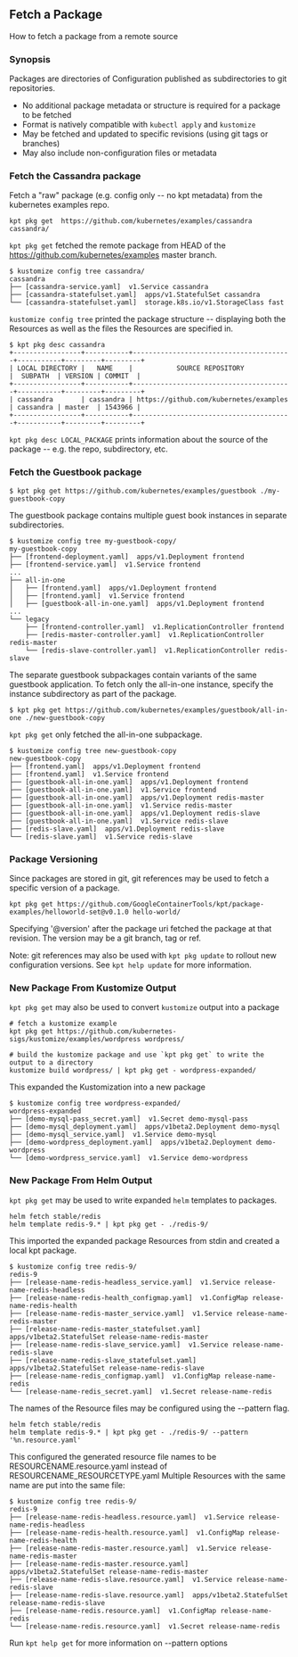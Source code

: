 ## Fetch a Package

How to fetch a package from a remote source

### Synopsis

Packages are directories of Configuration published as subdirectories to git repositories.

- No additional package metadata or structure is required for a package to be fetched
- Format is natively compatible with `kubectl apply` and `kustomize`
- May be fetched and updated to specific revisions (using git tags or branches)
- May also include non-configuration files or metadata

### Fetch the Cassandra package

  Fetch a "raw" package (e.g. config only -- no kpt metadata) from the kubernetes examples repo.

	kpt pkg get  https://github.com/kubernetes/examples/cassandra cassandra/

  `kpt pkg get` fetched the remote package from HEAD of the
  https://github.com/kubernetes/examples master branch.

	$ kustomize config tree cassandra/
	cassandra
	├── [cassandra-service.yaml]  v1.Service cassandra
	├── [cassandra-statefulset.yaml]  apps/v1.StatefulSet cassandra
	└── [cassandra-statefulset.yaml]  storage.k8s.io/v1.StorageClass fast
	
  `kustomize config tree` printed the package structure -- displaying both the Resources as well as the
  files the Resources are specified in.

	$ kpt pkg desc cassandra
	+-----------------+-----------+----------------------------------------+-----------+---------+---------+
	| LOCAL DIRECTORY |   NAME    |           SOURCE REPOSITORY            |  SUBPATH  | VERSION | COMMIT  |
	+-----------------+-----------+----------------------------------------+-----------+---------+---------+
	| cassandra       | cassandra | https://github.com/kubernetes/examples | cassandra | master  | 1543966 |
	+-----------------+-----------+----------------------------------------+-----------+---------+---------+

  `kpt pkg desc LOCAL_PACKAGE` prints information about the source of the package -- e.g. 
  the repo, subdirectory, etc.

### Fetch the Guestbook package

	$ kpt pkg get https://github.com/kubernetes/examples/guestbook ./my-guestbook-copy

  The guestbook package contains multiple guest book instances in separate
  subdirectories.

	$ kustomize config tree my-guestbook-copy/
	my-guestbook-copy
	├── [frontend-deployment.yaml]  apps/v1.Deployment frontend
	├── [frontend-service.yaml]  v1.Service frontend
    ...
	├── all-in-one
	│   ├── [frontend.yaml]  apps/v1.Deployment frontend
	│   ├── [frontend.yaml]  v1.Service frontend
	│   ├── [guestbook-all-in-one.yaml]  apps/v1.Deployment frontend
    ...
	└── legacy
		├── [frontend-controller.yaml]  v1.ReplicationController frontend
		├── [redis-master-controller.yaml]  v1.ReplicationController redis-master
		└── [redis-slave-controller.yaml]  v1.ReplicationController redis-slave

  The separate guestbook subpackages contain variants of the same guestbook application.
  To fetch only the all-in-one instance, specify the instance subdirectory as
  part of the package.

	$ kpt pkg get https://github.com/kubernetes/examples/guestbook/all-in-one ./new-guestbook-copy

  `kpt pkg get` only fetched the all-in-one subpackage.

	$ kustomize config tree new-guestbook-copy
	new-guestbook-copy
	├── [frontend.yaml]  apps/v1.Deployment frontend
	├── [frontend.yaml]  v1.Service frontend
	├── [guestbook-all-in-one.yaml]  apps/v1.Deployment frontend
	├── [guestbook-all-in-one.yaml]  v1.Service frontend
	├── [guestbook-all-in-one.yaml]  apps/v1.Deployment redis-master
	├── [guestbook-all-in-one.yaml]  v1.Service redis-master
	├── [guestbook-all-in-one.yaml]  apps/v1.Deployment redis-slave
	├── [guestbook-all-in-one.yaml]  v1.Service redis-slave
	├── [redis-slave.yaml]  apps/v1.Deployment redis-slave
	└── [redis-slave.yaml]  v1.Service redis-slave

### Package Versioning

  Since packages are stored in git, git references may be used to fetch a specific version
  of a package.

	kpt pkg get https://github.com/GoogleContainerTools/kpt/package-examples/helloworld-set@v0.1.0 hello-world/

  Specifying '@version' after the package uri fetched the package at that revision.
  The version may be a git branch, tag or ref.
  
  Note: git references may also be used with `kpt pkg update` to rollout new configuration versions.
  See `kpt help update` for more information.

### New Package From Kustomize Output

  `kpt pkg get` may also be used to convert `kustomize` output into a package

    # fetch a kustomize example
	kpt pkg get https://github.com/kubernetes-sigs/kustomize/examples/wordpress wordpress/
	
	# build the kustomize package and use `kpt pkg get` to write the output to a directory
	kustomize build wordpress/ | kpt pkg get - wordpress-expanded/

  This expanded the Kustomization into a new package

	$ kustomize config tree wordpress-expanded/
	wordpress-expanded
	├── [demo-mysql-pass_secret.yaml]  v1.Secret demo-mysql-pass
	├── [demo-mysql_deployment.yaml]  apps/v1beta2.Deployment demo-mysql
	├── [demo-mysql_service.yaml]  v1.Service demo-mysql
	├── [demo-wordpress_deployment.yaml]  apps/v1beta2.Deployment demo-wordpress
	└── [demo-wordpress_service.yaml]  v1.Service demo-wordpress

### New Package From Helm Output

  `kpt pkg get` may be used to write expanded `helm` templates to packages.

	helm fetch stable/redis
	helm template redis-9.* | kpt pkg get - ./redis-9/

  This imported the expanded package Resources from stdin and created a local kpt package.

	$ kustomize config tree redis-9/
	redis-9
	├── [release-name-redis-headless_service.yaml]  v1.Service release-name-redis-headless
	├── [release-name-redis-health_configmap.yaml]  v1.ConfigMap release-name-redis-health
	├── [release-name-redis-master_service.yaml]  v1.Service release-name-redis-master
	├── [release-name-redis-master_statefulset.yaml]  apps/v1beta2.StatefulSet release-name-redis-master
	├── [release-name-redis-slave_service.yaml]  v1.Service release-name-redis-slave
	├── [release-name-redis-slave_statefulset.yaml]  apps/v1beta2.StatefulSet release-name-redis-slave
	├── [release-name-redis_configmap.yaml]  v1.ConfigMap release-name-redis
	└── [release-name-redis_secret.yaml]  v1.Secret release-name-redis

  The names of the Resource files may be configured using the --pattern flag.

	helm fetch stable/redis
	helm template redis-9.* | kpt pkg get - ./redis-9/ --pattern '%n.resource.yaml'
	
  This configured the generated resource file names to be RESOURCENAME.resource.yaml
  instead of RESOURCENAME_RESOURCETYPE.yaml
  Multiple Resources with the same name are put into the same file:

	$ kustomize config tree redis-9/
	redis-9
	├── [release-name-redis-headless.resource.yaml]  v1.Service release-name-redis-headless
	├── [release-name-redis-health.resource.yaml]  v1.ConfigMap release-name-redis-health
	├── [release-name-redis-master.resource.yaml]  v1.Service release-name-redis-master
	├── [release-name-redis-master.resource.yaml]  apps/v1beta2.StatefulSet release-name-redis-master
	├── [release-name-redis-slave.resource.yaml]  v1.Service release-name-redis-slave
	├── [release-name-redis-slave.resource.yaml]  apps/v1beta2.StatefulSet release-name-redis-slave
	├── [release-name-redis.resource.yaml]  v1.ConfigMap release-name-redis
	└── [release-name-redis.resource.yaml]  v1.Secret release-name-redis
	
 Run `kpt help get` for more information on --pattern options

